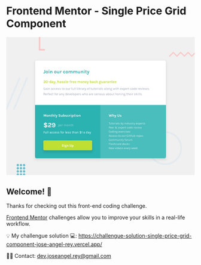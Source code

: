 # Frontend Mentor - Single Price Grid Component

![Design preview for the Single Price Grid Component coding challenge](./design/desktop-preview.jpg)

## Welcome! 👋

Thanks for checking out this front-end coding challenge.

[Frontend Mentor](https://www.frontendmentor.io) challenges allow you to improve your skills in a real-life workflow.


💡 My challengue solution 💻: https://challengue-solution-single-price-grid-component-jose-angel-rey.vercel.app/

👨‍💻 Contact: dev.joseangel.rey@gmail.com
